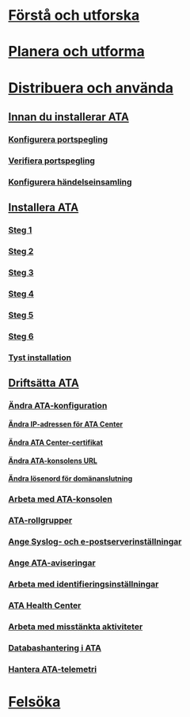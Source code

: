 # [Förstå och utforska](/advanced-threat-analytics/understand-explore/what-is-ata)
# [Planera och utforma](/advanced-threat-analytics/plan-design/ata-capacity-planning)
# [Distribuera och använda](preinstall-ata.md)
## [Innan du installerar ATA](preinstall-ata.md)
### [Konfigurera portspegling](configure-port-mirroring.md)
### [Verifiera portspegling](validate-port-mirroring.md)
### [Konfigurera händelseinsamling](configure-event-collection.md)
## [Installera ATA](install-ata.md)
### [Steg 1](install-ata-step1.md)
### [Steg 2](install-ata-step2.md)
### [Steg 3](install-ata-step3.md)
### [Steg 4](install-ata-step4.md)
### [Steg 5](install-ata-step5.md)
### [Steg 6](install-ata-step6.md)
### [Tyst installation](ata-silent-installation.md)
## [Driftsätta ATA](operate-ata.md)
### [Ändra ATA-konfiguration](modifying-ata-configuration.md)
#### [Ändra IP-adressen för ATA Center](modifying-ata-config-centerip.md)
#### [Ändra ATA Center-certifikat](modifying-ata-config-centercert.md)
#### [Ändra ATA-konsolens URL](modifying-ata-config-consoleurl.md)
#### [Ändra lösenord för domänanslutning](modifying-ata-config-dcpassword.md)
### [Arbeta med ATA-konsolen](working-with-ata-console.md)
### [ATA-rollgrupper](ata-role-groups.md)
### [Ange Syslog- och e-postserverinställningar](setting-syslog-email-server-settings.md)
### [Ange ATA-aviseringar](setting-ata-alerts.md)
### [Arbeta med identifieringsinställningar](working-with-detection-settings.md)
### [ATA Health Center](ata-health-center.md)
### [Arbeta med misstänkta aktiviteter](working-with-suspicious-activities.md)
### [Databashantering i ATA](ata-database-management.md)
### [Hantera ATA-telemetri](manage-telemetry-settings.md)
# [Felsöka](/advanced-threat-analytics/troubleshoot/troubleshooting-ata-using-logs)


<!--HONumber=Aug16_HO5-->



